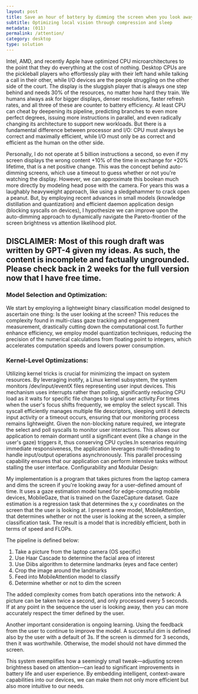 ```yaml
---
layout: post
title: Save an hour of battery by dimming the screen when you look away
subtitle: Optimizing local vision through compression and sleep
metadata: (011)
permalink: /attention/
category: desktop
type: solution
---
```


Intel, AMD, and recently Apple have optimized CPU microarchitectures to the point that they do everything at the cost of nothing. Desktop CPUs are the pickleball players who effortlessly play with their left hand while talking a call in their other, while I/O devices are the people struggling on the other side of the court. The display is the sluggish player that is always one step behind and needs 30% of the resources, no matter how hard they train. We humans always ask for bigger displays, denser resolutions, faster refresh rates, and all three of these are counter to battery efficiency. At least CPU can cheat by deepening its pipeline, predicting branches to even more perfect degrees, issuing more instructions in parallel, and even radically changing its architecture to support new workloads. But there is a fundamental difference between processor and I/O: CPU must always be correct and maximally efficient, while I/O must only be as correct and efficient as the human on the other side. 

Personally, I do not operate at 5 billion instructions a second, so even if my screen displays the wrong content +10% of the time in exchange for +20% lifetime, that is a net positive change. This was the concept behind auto-dimming screens, which use a timeout to guess whether or not you're watching the display. However, we can approximate this boolean much more directly by modeling head pose with the camera. For years this was a laughably heavyweight approach, like using a sledgehammer to crack open a peanut. But, by employing recent advances in small models (knowledge distillation and quantization) and efficient daemon application design (blocking syscalls on devices), I hypothesize we can improve upon the auto-dimming approach to dynamically navigate the Pareto-frontier of the screen brightness vs attention likelihood plot.

## **DISCLAIMER:** Most of this rough draft was written by GPT-4 given my ideas. As such, the content is incomplete and factually ungrounded. Please check back in 2 weeks for the full version now that I have free time.

### Model Selection and Optimization:

We start by employing a lightweight binary classification model designed to ascertain one thing: Is the user looking at the screen? This reduces the complexity found in multi-class gaze tracking and engagement measurement, drastically cutting down the computational cost.To further enhance efficiency, we employ model quantization techniques, reducing the precision of the numerical calculations from floating point to integers, which accelerates computation speeds and lowers power consumption.

### Kernel-Level Optimizations:

Utilizing kernel tricks is crucial for minimizing the impact on system resources. By leveraging inotify, a Linux kernel subsystem, the system monitors /dev/input/eventX files representing user input devices. This mechanism uses interrupts rather than polling, significantly reducing CPU load as it waits for specific file changes to signal user activity.For times when the user's focus shifts frequently, we employ the select syscall. This syscall efficiently manages multiple file descriptors, sleeping until it detects input activity or a timeout occurs, ensuring that our monitoring process remains lightweight.
Given the non-blocking nature required, we integrate the select and poll syscalls to monitor user interactions. This allows our application to remain dormant until a significant event (like a change in the user's gaze) triggers it, thus conserving CPU cycles.In scenarios requiring immediate responsiveness, the application leverages multi-threading to handle input/output operations asynchronously. This parallel processing capability ensures that our application can perform intensive tasks without stalling the user interface.
Configurability and Modular Design:

My implementation is a program that takes pictures from the laptop camera and dims the screen if you're looking away for a user-defined amount of time. It uses a gaze estimation model tuned for edge-computing mobile devices, MobileGaze, that is trained on the GazeCapture dataset. Gaze estimation is a regression task that determines the x,y coordinates on the screen that the user is looking at. I present a new model, MobileAttention, that determines whether or not the user is looking at the screen, a simpler classification task.
The result is a model that is incredibly efficient, both in terms of speed and FLOPs. 

The pipeline is defined below:
 1. Take a picture from the laptop camera (OS specific)
 2. Use Haar Cascade to determine the facial area of interest
 3. Use Diibs algorithm to determine landmarks (eyes and face center)
 4. Crop the image around the landmarks
 5. Feed into MobileAttention model to classify
 6. Determine whether or not to dim the screen

The added complexity comes from batch operations into the network: A picture can be taken twice a second, and only processed every 5 seconds. If at any point in the sequence the user is looking away, then you can more accurately respect the timer defined by the user.

Another important consideration is ongoing learning. Using the feedback from the user to continue to improve the model. A successful dim is defined also by the user with a default of 3s. If the screen is dimmed for 3 seconds, then it was worthwhile. Otherwise, the model should not have dimmed the screen.

This system exemplifies how a seemingly small tweak—adjusting screen brightness based on attention—can lead to significant improvements in battery life and user experience. By embedding intelligent, context-aware capabilities into our devices, we can make them not only more efficient but also more intuitive to our needs.
